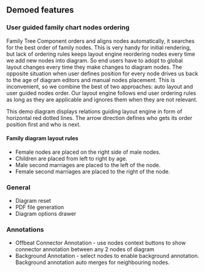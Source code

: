 ## Demoed features
### User guided family chart nodes ordering
Family Tree Component orders and aligns nodes automatically, it searches for the best order of family nodes. This is very handy for initial rendering, but lack of ordering rules keeps layout engine reordering nodes every time we add new nodes into diagram. So end users have to adopt to global layout changes every time they make changes to diagram nodes. The opposite situation when user defines position for every node drives us back to the age of diagram editors and manual nodes placement. This is inconvenient, so we combine the best of two approaches: auto layout and user guided nodes order. Our layout engine follows end user ordering rules as long as they are applicable and ignores them when they are not relevant.

This demo diagram displays relations guiding layout engine in form of horizontal red dotted lines. The arrow direction defines who gets its order position first and who is next.

#### Family diagram layout rules
* Female nodes are placed on the right side of male nodes.
* Children are placed from left to right by age.
* Male second marriages are placed to the left of the node.
* Female second marriages are placed to the right of the node.

### General
* Diagram reset
* PDF file generation
* Diagram options drawer

### Annotations
* Offbeat Connector Annotation - use nodes context buttons to show connector annotation between any 2 nodes of diagram
* Background Annotation - select nodes to enable background annotation. Background annotation auto merges for neighbouring nodes.
